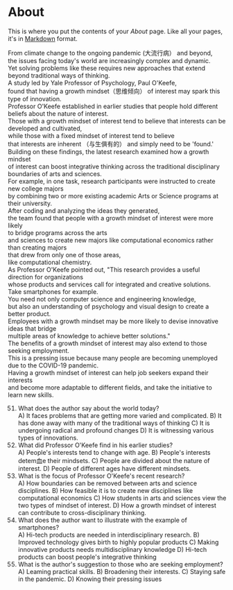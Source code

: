 # About

This is where you put the contents of your *About* page. Like all your pages, it's in [Markdown](https://guides.github.com/features/mastering-markdown/) format.


From climate change to the ongoing pandemic (大流行病） and beyond,   
the issues facing today's world are increasingly complex and dynamic.   
Yet solving problems like these requires new approaches that extend beyond traditional ways of thinking.   
A study led by Yale Professor of Psychology, Paul O'Keefe,   
found that having a growth mindset（思维倾向） of interest may spark this type of innovation.   
Professor O'Keefe established in earlier studies that people hold different beliefs about the nature of interest.   
Those with a growth mindset of interest tend to believe that interests can be developed and cultivated,   
while those with a fixed mindset of interest tend to believe   
that interests are inherent （与生俱有的） and simply need to be 'found.'  
Building on these findings, the latest research examined how a growth mindset   
of interest can boost integrative thinking across the traditional disciplinary boundaries of arts and sciences.   
For example, in one task, research participants were instructed to create new college majors   
by combining two or more existing academic Arts or Science programs at their university.   
After coding and analyzing the ideas they generated,   
the team found that people with a growth mindset of interest were more likely   
to bridge programs across the arts   
and sciences to create new majors like computational economics rather than creating majors   
that drew from only one of those areas,   
like computational chemistry.   
As Professor O'Keefe pointed out, "This research provides a useful direction for organizations   
whose products and services call for integrated and creative solutions.   
Take smartphones for example.   
You need not only computer science and engineering knowledge,   
but also an understanding of psychology and visual design to create a better product.  
Employees with a growth mindset may be more likely to devise innovative ideas that bridge  
multiple areas of knowledge to achieve better solutions."  
The benefits of a growth mindset of interest may also extend to those seeking employment.   
This is a pressing issue because many people are becoming unemployed due to the COVID-19 pandemic.   
Having a growth mindset of interest can help job seekers expand their interests   
and become more adaptable to different fields, and take the initiative to learn new skills.   
  
    
      
51. What does the author say about the world today?  
    A) It faces problems that are getting more varied and complicated.
    B) It has done away with many of the traditional ways of thinking
    C) It is undergoing radical and profound changes
    D) It is witnessing various types of innovations.  
52. What did Professor O'Keefe find in his earlier studies?  
    A) People's interests tend to change with age.
    B) People's interests detem血e their mindsets.
    C) People are divided about the nature of interest.
    D) People of different ages have different mindsets.  
53. What is the focus of Professor O'Keefe's recent research?  
    A) How boundaries can be removed between arts and science disciplines.
    B) How feasible it is to create new disciplines like computational economics
    C) How students in arts and sciences view the two types of mindset of interest.
    D) How a growth mindset of interest can contribute to cross-disciplinary thinking.
54. What does the author want to illustrate with the example of smartphones?  
    A) Hi-tech products are needed in interdisciplinary research.
    B) Improved technology gives birth to highly popular products
    C) Making innovative products needs multidisciplinary knowledge
    D) Hi-tech products can boost people's integrative thinking  
55. What is the author's suggestion to those who are seeking employment?  
    A) Leaming practical skills.
    B) Broadening their interests.
    C) Staying safe in the pandemic.
    D) Knowing their pressing issues
